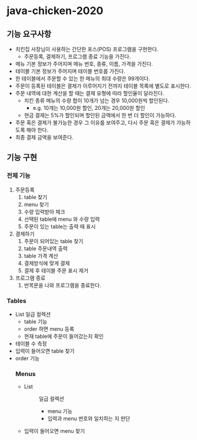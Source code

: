 # java-chicken-2020

## 기능 요구사항

- 치킨집 사장님이 사용하는 간단한 포스(POS) 프로그램을 구현한다.
  - 주문등록, 결제하기, 프로그램 종료 기능을 가진다.
- 메뉴 기본 정보가 주어지며 메뉴 번호, 종류, 이름, 가격을 가진다.
- 테이블 기본 정보가 주어지며 테이블 번호를 가진다.
- 한 테이블에서 주문할 수 있는 한 메뉴의 최대 수량은 99개이다.
- 주문이 등록된 테이블은 결제가 이루어지기 전까지 테이블 목록에 별도로 표시한다.
- 주문 내역에 대한 계산을 할 때는 결제 유형에 따라 할인율이 달라진다.
  - 치킨 종류 메뉴의 수량 합이 10개가 넘는 경우 10,000원씩 할인된다.
    - e.g. 10개는 10,000원 할인, 20개는 20,000원 할인
  - 현금 결제는 5%가 할인되며 할인된 금액에서 한 번 더 할인이 가능하다.
- 주문 혹은 결제가 불가능한 경우 그 이유를 보여주고, 다시 주문 혹은 결제가 가능하도록 해야 한다.
- 최종 결제 금액을 보여준다.	

## 기능 구현

### 전체 기능

1. 주문등록
   1. table 찾기
   2. menu 찾기
   3. 수량 입력받아 체크
   4. 선택된 table에 menu 와 수량 입력
   5. 주문이 있는 table는 출력 때 표시
2. 결제하기
   1. 주문이 되어있는 table 찾기
   2. table 주문내역 출력
   3. table 가격 계산
   4. 결제방식에 맞게 결제
   5. 결제 후 테이블 주문 표시 제거
3. 프로그램 종료
   1. 반목문을 나와 프로그램을 종료한다.

### Tables

- List<Table> 일급 컬렉션
  - table 기능
  - order 하면 menu 등록
  - 현재 table에 주문이 들어갔는지 확인
- 테이블 수 측정
- 입력이 들어오면 table 찾기
- order 기능

### Menus

- List<Menu> 일급 컬렉션
  - menu 기능
  - 입력과 menu 번호와 일치하는 지 판단 
- 입력이 들어오면  menu 찾기

